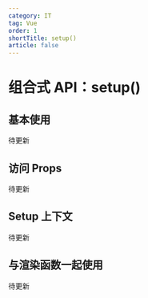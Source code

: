 ```yaml
---
category: IT
tag: Vue
order: 1
shortTitle: setup()
article: false
---
```


# 组合式 API：setup()

## 基本使用

待更新

## 访问 Props

待更新

## Setup 上下文

待更新

## 与渲染函数一起使用

待更新